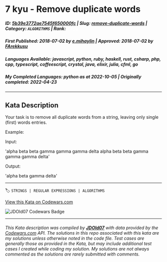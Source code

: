 # 7 kyu - Remove duplicate words

##### **ID**: [5b39e3772ae7545f650000fc](https://www.codewars.com/kata/5b39e3772ae7545f650000fc) | **Slug**: [remove-duplicate-words](https://www.codewars.com/kata/5b39e3772ae7545f650000fc) | **Category**: `ALGORITHMS` | **Rank**: <span style="color:white">7 kyu</span>

##### **First Published**: 2018-07-02 ***by*** [e.mihaylin](https://www.codewars.com/users/e.mihaylin) | **Approved**: 2018-07-02 ***by*** [FArekkusu](https://www.codewars.com/users/FArekkusu)

##### **Languages Available**: javascript, python, ruby, haskell, rust, csharp, php, cpp, typescript, coffeescript, crystal, java, elixir, julia, cfml, go

##### **My Completed Languages**: python ***as at*** 2022-10-05 | **Originally completed**: 2022-04-23

---

## Kata Description


Your task is to remove all duplicate words from a string, leaving only single (first) words entries.



Example:



Input:



'alpha beta beta gamma gamma gamma delta alpha beta beta gamma gamma gamma delta'



Output:



'alpha beta gamma delta'

  



---


🏷 `STRINGS | REGULAR EXPRESSIONS | ALGORITHMS`


[View this Kata on Codewars.com](https://www.codewars.com/kata/5b39e3772ae7545f650000fc)

![](https://www.codewars.com/users/jdold07/badges/large "JDOld07 Codewars Badge")

---

###### *This Kata description was compiled by [**JDOld07**](https://tpstech.dev) with data provided by the [Codewars.com](https://www.codewars.com) API.  The solutions in this repo associated with this kata are my solutions unless otherwise noted in the code file.  Test cases are generally those as provided in the Kata, but may include additional test cases I created while coding my solution.  My solutions are not always commented as the solutions are rarely submitted with comments.*
